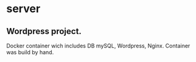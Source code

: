 # server
## Wordpress project.
Docker container wich includes DB mySQL, Wordpress, Nginx. Container was build by hand.

